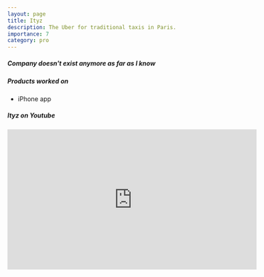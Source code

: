 ```yaml
---
layout: page
title: Ityz
description: The Uber for traditional taxis in Paris.
importance: 7
category: pro
---
```

<h5>Company doesn't exist anymore as far as I know</h5>
<h5>Products worked on</h5>
<div class="row">
    <ul>
        <li>iPhone app</li>
    </ul>
</div>
<h5>Ityz on Youtube</h5>
<iframe width="560" height="315" src="https://www.youtube.com/embed/NsCoaL_tl6A" title="YouTube video player" frameborder="0" allow="accelerometer; autoplay; clipboard-write; encrypted-media; gyroscope; picture-in-picture" allowfullscreen></iframe>